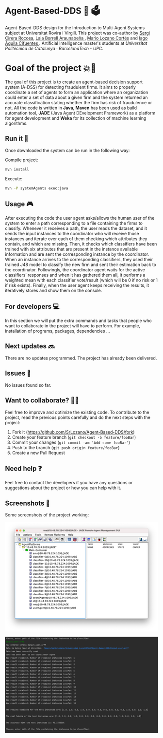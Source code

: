 # Agent-Based-DDS 🤖 🗳
Agent-Based-DDS design for the Introduction to Multi-Agent Systems subject at Universitat Rovira i Virgili. This project was co-author by [Sergi Cirera Rocosa](https://github.com/Sergi-Cirera-Rocosa), [Laia Borrell Araunabeña ](https://github.com/Laiaborrell), [Mario Lozano Cortés](https://github.com/SrLozano) and [Iago Águila Cifuentes ](https://github.com/iAguila98). Artificial Intelligence master's students at _Universitat Politècnica de Catalunya · BarcelonaTech - UPC_.

# Goal of the project 💥💯
The goal of this project is to create an agent-based decision support system (A-DSS) for detecting fraudulent firms. It aims to properly coordinate a set of agents to form an application where an organization could enter a set of data about a given firm and the system returned an accurate classification stating whether the firm has risk of fraudulence or not. All the code is written in **Java**, **Maven** has been used as build automation tool, **JADE** (Java Agent DEvelopment Framework) as a platform for agent development and **Weka** for its collection of machine learning algorithms.

## Run it 🚀

Once downloaded the system can be run in the following way:

Compile project:
```sh
mvn install
```
Execute:
```sh
mvn -P systemAgents exec:java
```

## Usage 🎮
After executing the code the user agent asks/allows the human user of the system to enter a path corresponding to a file containing the firms to classify. Whenever it receives a path, the user reads the dataset, and it sends the input instances to the coordinator who will receive those instances and iterate over each of them checking which attributes they contain, and which are missing. Then, it checks which classifiers have been trained with six attributes that are present in the instance available information and are sent the corresponding instance by the coordinator. When an instance arrives to the corresponding classifiers, they used their trained J48 model to classify the new firm and sent their estimation back to the coordinator. Followingly, the coordinator agent waits for the active classifiers’ responses and when it has gathered them all, it performs a weighted mean with each classifier vote/result (which will be 0 if no risk or 1 if risk exists). Finally, when the user agent keeps receiving the results, it iteratively stores and show them on the console.

## For developers 💻
In this section we will put the extra commands and tasks that people who want to collaborate in the project will have to perform. For example, installation of programs, packages, dependencies ...


## Next updates 🔜
There are no updates programmed. The project has already been delivered.

## Issues 🤕
No issues found so far.

## Want to collaborate? 🙋🏻
Feel free to improve and optimize the existing code. To contribute to the project, read the previous points carefully and do the next steps with the project:
1. Fork it (<https://github.com/SrLozano/Agent-Based-DDS/fork>)
2. Create your feature branch (`git checkout -b feature/fooBar`)
3. Commit your changes (`git commit -am 'Add some fooBar'`)
4. Push to the branch (`git push origin feature/fooBar`)
5. Create a new Pull Request

## Need help ❓
Feel free to contact the developers if you have any questions or suggestions about the project or how you can help with it.

## Screenshots 📸
Some screenshots of the project working:

![ScreenShot](screenshots/sc1.png)

![ScreenShot](screenshots/sc2.png)


